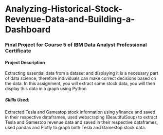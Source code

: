 # Analyzing-Historical-Stock-Revenue-Data-and-Building-a-Dashboard
### Final Project for Course 5 of IBM Data Analyst Professional Certificate

#### Project Description
Extracting essential data from a dataset and displaying it is a necessary part of data science; therefore individuals can make correct decisions based on the data. In this assignment, you will extract some stock data, you will then display this data in a graph using Python
##### Skills Used:
Extracted Tesla and Gamestop stock information using yfinance and saved in their respective dataframes, used webscraping (BeautifulSoup) to extract Tesla and Gamestop revenue data and saved in their respective dataframes, used pandas and Plotly to graph both Tesla and Gamestop stock data. 


